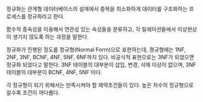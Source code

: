 정규화는 관계형 데이터베이스의 설계에서 중복을 최소화하게 데이터를 구조화하는 프로세스를 정규화라고 한다.

함수적 종속성을 이용해서 연관성 있는 속성들을 분류하고, 각 릴레이션들에서 이상현상이 생기지 않도록 하는 과정을 말한다.

정규화가 진행된 정도를 정규형(Normal Form)으로 표현하는데, 졍규형에는 1NF, 2NF, 3NF, BCNF, 4NF, 5NF, 6NF까지 있다.
비공식적 표현으로는 3NF가 되었으면 정규화 되었다고 말한다.
3NF 테이블의 대부분이 삽입, 변경, 삭제 이상이 없으며, 3NF 테이블의 대부분이 BCNF, 4NF, 5NF 이다.

각 정규형이 되기 위해서는 만족시켜야 할 제약조건들이 있다. 높은 차수의 정규형으로 갈수록 조건이 까다롭다.